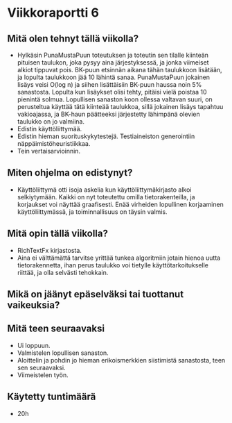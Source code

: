 # Viikkoraportti 6

## Mitä olen tehnyt tällä viikolla?
- Hylkäsin PunaMustaPuun toteutuksen ja toteutin sen tilalle kiinteän pituisen taulukon, joka pysyy aina järjestyksessä, ja jonka viimeiset alkiot tippuvat pois. BK-puun etsinnän aikana tähän taulukkoon lisätään, ja lopulta taulukkoon jää 10 lähintä sanaa. PunaMustaPuun jokainen lisäys veisi O(log n) ja siihen lisättäisiin BK-puun haussa noin 5% sanastosta. Lopulta kun lisäykset olisi tehty, pitäisi vielä poistaa 10 pienintä solmua. Lopullisen sanaston koon ollessa valtavan suuri, on perusteltua käyttää tätä kiinteää taulukkoa, sillä jokainen lisäys tapahtuu vakioajassa, ja BK-haun päätteeksi järjestetty lähimpänä olevien taulukko on jo valmiina.
- Edistin käyttöliittymää.
- Edistin hieman suorituskykytestejä. Testiaineiston generointiin näppäimistöheuristiikkaa.
- Tein vertaisarvioinnin.

## Miten ohjelma on edistynyt?
- Käyttöliittymä otti isoja askelia kun käyttöliittymäkirjasto alkoi selkiytymään. Kaikki on nyt toteutettu omilla tietorakenteilla, ja korjaukset voi näyttää graafisesti. Enää virheiden lopullinen korjaaminen käyttöliittymässä, ja toiminnallisuus on täysin valmis.

## Mitä opin tällä viikolla?
- RichTextFx kirjastosta.
- Aina ei välttämättä tarvitse yrittää tunkea algoritmiin jotain hienoa uutta tietorakennetta, ihan perus taulukko voi tietylle käyttötarkoitukselle riittää, ja olla selvästi tehokkain.

## Mikä on jäänyt epäselväksi tai tuottanut vaikeuksia?

## Mitä teen seuraavaksi
- Ui loppuun.
- Valmistelen lopullisen sanaston.
- Aloittelin ja pohdin jo hieman erikoismerkkien siistimistä sanastosta, teen sen seuraavaksi.
- Viimeistelen työn.

## Käytetty tuntimäärä
- 20h
